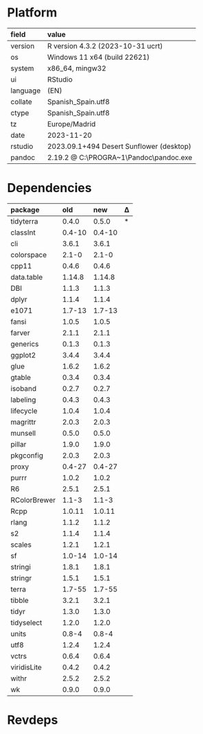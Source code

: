 # Platform

|field    |value                                    |
|:--------|:----------------------------------------|
|version  |R version 4.3.2 (2023-10-31 ucrt)        |
|os       |Windows 11 x64 (build 22621)             |
|system   |x86_64, mingw32                          |
|ui       |RStudio                                  |
|language |(EN)                                     |
|collate  |Spanish_Spain.utf8                       |
|ctype    |Spanish_Spain.utf8                       |
|tz       |Europe/Madrid                            |
|date     |2023-11-20                               |
|rstudio  |2023.09.1+494 Desert Sunflower (desktop) |
|pandoc   |2.19.2 @ C:\PROGRA~1\Pandoc\pandoc.exe   |

# Dependencies

|package      |old    |new    |Δ  |
|:------------|:------|:------|:--|
|tidyterra    |0.4.0  |0.5.0  |*  |
|classInt     |0.4-10 |0.4-10 |   |
|cli          |3.6.1  |3.6.1  |   |
|colorspace   |2.1-0  |2.1-0  |   |
|cpp11        |0.4.6  |0.4.6  |   |
|data.table   |1.14.8 |1.14.8 |   |
|DBI          |1.1.3  |1.1.3  |   |
|dplyr        |1.1.4  |1.1.4  |   |
|e1071        |1.7-13 |1.7-13 |   |
|fansi        |1.0.5  |1.0.5  |   |
|farver       |2.1.1  |2.1.1  |   |
|generics     |0.1.3  |0.1.3  |   |
|ggplot2      |3.4.4  |3.4.4  |   |
|glue         |1.6.2  |1.6.2  |   |
|gtable       |0.3.4  |0.3.4  |   |
|isoband      |0.2.7  |0.2.7  |   |
|labeling     |0.4.3  |0.4.3  |   |
|lifecycle    |1.0.4  |1.0.4  |   |
|magrittr     |2.0.3  |2.0.3  |   |
|munsell      |0.5.0  |0.5.0  |   |
|pillar       |1.9.0  |1.9.0  |   |
|pkgconfig    |2.0.3  |2.0.3  |   |
|proxy        |0.4-27 |0.4-27 |   |
|purrr        |1.0.2  |1.0.2  |   |
|R6           |2.5.1  |2.5.1  |   |
|RColorBrewer |1.1-3  |1.1-3  |   |
|Rcpp         |1.0.11 |1.0.11 |   |
|rlang        |1.1.2  |1.1.2  |   |
|s2           |1.1.4  |1.1.4  |   |
|scales       |1.2.1  |1.2.1  |   |
|sf           |1.0-14 |1.0-14 |   |
|stringi      |1.8.1  |1.8.1  |   |
|stringr      |1.5.1  |1.5.1  |   |
|terra        |1.7-55 |1.7-55 |   |
|tibble       |3.2.1  |3.2.1  |   |
|tidyr        |1.3.0  |1.3.0  |   |
|tidyselect   |1.2.0  |1.2.0  |   |
|units        |0.8-4  |0.8-4  |   |
|utf8         |1.2.4  |1.2.4  |   |
|vctrs        |0.6.4  |0.6.4  |   |
|viridisLite  |0.4.2  |0.4.2  |   |
|withr        |2.5.2  |2.5.2  |   |
|wk           |0.9.0  |0.9.0  |   |

# Revdeps


